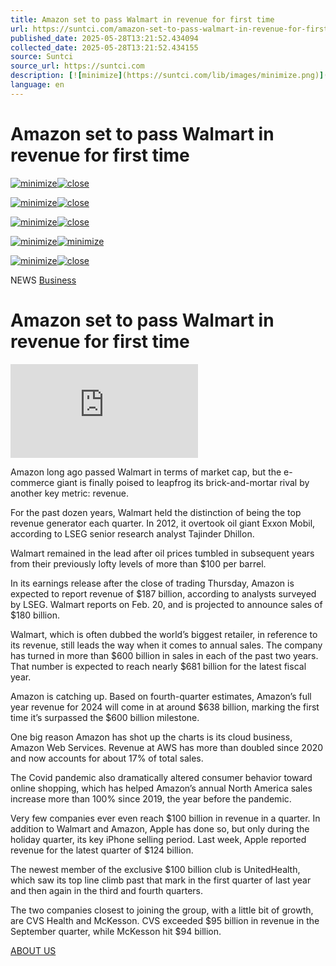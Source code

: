 ```yaml
---
title: Amazon set to pass Walmart in revenue for first time
url: https://suntci.com/amazon-set-to-pass-walmart-in-revenue-for-first-time-p12272-126.htm
published_date: 2025-05-28T13:21:52.434094
collected_date: 2025-05-28T13:21:52.434155
source: Suntci
source_url: https://suntci.com
description: [![minimize](https://suntci.com/lib/images/minimize.png)](https://suntci.com/amazon-set-to-pass-walmart-in-revenue-for-first-time-p12272-126.htm)[![close](https://suntci.com/lib/images/close.png)](https://suntci.com/amazon-set-to-pass-walmart-in-revenue-for-first-time-p12272-126.htm)
language: en
---
```


# Amazon set to pass Walmart in revenue for first time

[![minimize](https://suntci.com/lib/images/minimize.png)](https://suntci.com/amazon-set-to-pass-walmart-in-revenue-for-first-time-p12272-126.htm)[![close](https://suntci.com/lib/images/close.png)](https://suntci.com/amazon-set-to-pass-walmart-in-revenue-for-first-time-p12272-126.htm)

[![minimize](https://suntci.com/lib/images/minimize.png)](https://suntci.com/amazon-set-to-pass-walmart-in-revenue-for-first-time-p12272-126.htm)[![close](https://suntci.com/lib/images/close.png)](https://suntci.com/amazon-set-to-pass-walmart-in-revenue-for-first-time-p12272-126.htm)

[![minimize](https://suntci.com/lib/images/minimize.png)](https://suntci.com/amazon-set-to-pass-walmart-in-revenue-for-first-time-p12272-126.htm)[![close](https://suntci.com/lib/images/close.png)](https://suntci.com/amazon-set-to-pass-walmart-in-revenue-for-first-time-p12272-126.htm)

[![minimize](https://suntci.com/lib/images/minimize.png)](https://suntci.com/amazon-set-to-pass-walmart-in-revenue-for-first-time-p12272-126.htm)[![minimize](https://suntci.com/lib/images/close.png)](https://suntci.com/amazon-set-to-pass-walmart-in-revenue-for-first-time-p12272-126.htm)

[![minimize](https://suntci.com/lib/images/minimize.png)](https://suntci.com/amazon-set-to-pass-walmart-in-revenue-for-first-time-p12272-126.htm)[![close](https://suntci.com/lib/images/close.png)](https://suntci.com/amazon-set-to-pass-walmart-in-revenue-for-first-time-p12272-126.htm)

NEWS [Business](https://suntci.com/index126.htm)

# Amazon set to pass Walmart in revenue for first time

![Amazon set to pass Walmart in revenue for first time](https://suntci.com/amazon-set-to-pass-walmart-in-revenue-for-first-time-p12272-126.htm)

Amazon long ago passed Walmart in terms of market cap, but the e-commerce giant is finally poised to leapfrog its brick-and-mortar rival by another key metric: revenue.

For the past dozen years, Walmart held the distinction of being the top revenue generator each quarter. In 2012, it overtook oil giant Exxon Mobil, according to LSEG senior research analyst Tajinder Dhillon.

Walmart remained in the lead after oil prices tumbled in subsequent years from their previously lofty levels of more than $100 per barrel.

In its earnings release after the close of trading Thursday, Amazon is expected to report revenue of $187 billion, according to analysts surveyed by LSEG. Walmart reports on Feb. 20, and is projected to announce sales of $180 billion.

Walmart, which is often dubbed the world’s biggest retailer, in reference to its revenue, still leads the way when it comes to annual sales. The company has turned in more than $600 billion in sales in each of the past two years. That number is expected to reach nearly $681 billion for the latest fiscal year.

Amazon is catching up. Based on fourth-quarter estimates, Amazon’s full year revenue for 2024 will come in at around $638 billion, marking the first time it’s surpassed the $600 billion milestone.

One big reason Amazon has shot up the charts is its cloud business, Amazon Web Services. Revenue at AWS has more than doubled since 2020 and now accounts for about 17% of total sales.

The Covid pandemic also dramatically altered consumer behavior toward online shopping, which has helped Amazon’s annual North America sales increase more than 100% since 2019, the year before the pandemic.

Very few companies ever even reach $100 billion in revenue in a quarter. In addition to Walmart and Amazon, Apple has done so, but only during the holiday quarter, its key iPhone selling period. Last week, Apple reported revenue for the latest quarter of $124 billion.

The newest member of the exclusive $100 billion club is UnitedHealth, which saw its top line climb past that mark in the first quarter of last year and then again in the third and fourth quarters.

The two companies closest to joining the group, with a little bit of growth, are CVS Health and McKesson. CVS exceeded $95 billion in revenue in the September quarter, while McKesson hit $94 billion.

[ABOUT US](https://suntci.com/index147.htm)